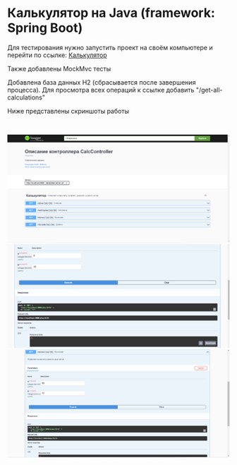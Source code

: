 <h1>Калькулятор на Java (framework: Spring Boot)</h1>
<p>Для тестирования нужно запустить проект на своём компьютере и перейти по ссылке: <a href="http://localhost:9090/swagger-ui/index.html">Калькулятор</a> </p>
<p>Также добавлены MockMvc тесты</p>
<p>Добавлена база данных H2 (сбрасывается после завершения процесса). Для просмотра всех операций к ссылке добавить "/get-all-calculations"</p>
<p>Ниже представлены скриншоты работы</p>
<br>

![Header](https://github.com/DJ-Von/Spring-Calculator/blob/master/Screenshot_1.png?raw=true)
<br>
![Header](https://github.com/DJ-Von/Spring-Calculator/blob/master/Screenshot_2.png?raw=true)
<br>
![Header](https://github.com/DJ-Von/Spring-Calculator/blob/master/Screenshot_3.png?raw=true)
